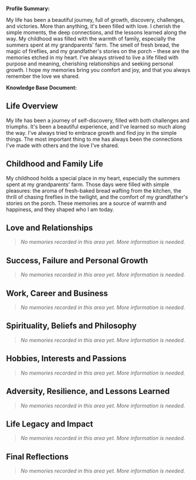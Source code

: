 **Profile Summary:**

My life has been a beautiful journey, full of growth, discovery, challenges, and victories.  More than anything, it's been filled with love. I cherish the simple moments, the deep connections, and the lessons learned along the way.  My childhood was filled with the warmth of family, especially the summers spent at my grandparents' farm. The smell of fresh bread, the magic of fireflies, and my grandfather's stories on the porch – these are the memories etched in my heart.  I've always strived to live a life filled with purpose and meaning, cherishing relationships and seeking personal growth.  I hope my memories bring you comfort and joy, and that you always remember the love we shared.

**Knowledge Base Document:**

## Life Overview
My life has been a journey of self-discovery, filled with both challenges and triumphs. It's been a beautiful experience, and I've learned so much along the way.  I've always tried to embrace growth and find joy in the simple things.  The most important thing to me has always been the connections I've made with others and the love I've shared.

## Childhood and Family Life
My childhood holds a special place in my heart, especially the summers spent at my grandparents' farm.  Those days were filled with simple pleasures: the aroma of fresh-baked bread wafting from the kitchen, the thrill of chasing fireflies in the twilight, and the comfort of my grandfather's stories on the porch.  These memories are a source of warmth and happiness, and they shaped who I am today.

## Love and Relationships
> _No memories recorded in this area yet. More information is needed._

## Success, Failure and Personal Growth
> _No memories recorded in this area yet. More information is needed._

## Work, Career and Business
> _No memories recorded in this area yet. More information is needed._

## Spirituality, Beliefs and Philosophy
> _No memories recorded in this area yet. More information is needed._

## Hobbies, Interests and Passions
> _No memories recorded in this area yet. More information is needed._

## Adversity, Resilience, and Lessons Learned
> _No memories recorded in this area yet. More information is needed._

## Life Legacy and Impact
> _No memories recorded in this area yet. More information is needed._

## Final Reflections
> _No memories recorded in this area yet. More information is needed._
